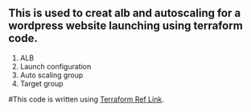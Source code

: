 ## This is used to creat alb and autoscaling for a wordpress website launching using terraform code.

 1. ALB
 2. Launch configuration
 3. Auto scaling group
 4. Target group

#This code is written using [Terraform Ref Link](https://www.terraform.io).
